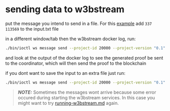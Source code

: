 # sending data to w3bstream

put the message you intend to send in a file. For this [example](https://zokrates.github.io/gettingstarted.html#hello-zokrates) add `337 113569` to the input.txt file

in a different window/tab then the w3bstream docker log, run:

```bash
./bin/ioctl ws message send --project-id 20000 --project-version "0.1" --data "$(cat input.txt)"
```

and look at the output of the docker log to see the generated proof be sent to the coordinator, which will then send the proof to the blockchain

if you dont want to save the input to an extra file just run:

```bash
./bin/ioctl ws message send --project-id 20000 --project-version "0.1" --data "337 113569"
```

> **_NOTE:_** Sometimes the messages wont arrive because some error occured during starting the w3bstream services. In this case you might want to try [running-w3bstream.md](./running-w3bstream.md) again.
